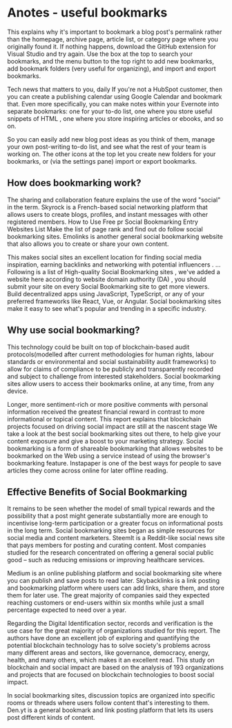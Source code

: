 # Anotes - useful bookmarks

This explains why it's important to bookmark a blog post's permalink rather than the homepage, archive page, article list, or category page where you originally found it. If nothing happens, download the GitHub extension for Visual Studio and try again. Use the box at the top to search your bookmarks, and the menu button to the top right to add new bookmarks, add bookmark folders (very useful for organizing), and import and export bookmarks. 

Tech news that matters to you, daily If you're not a HubSpot customer, then you can create a publishing calendar using Google Calendar and bookmark that. Even more specifically, you can make notes within your Evernote into separate bookmarks: one for your to-do list, one where you store useful snippets of HTML , one where you store inspiring articles or ebooks, and so on. 

So you can easily add new blog post ideas as you think of them, manage your own post-writing to-do list, and see what the rest of your team is working on. The other icons at the top let you create new folders for your bookmarks, or (via the settings pane) import or export bookmarks. 

## How does bookmarking work?

The sharing and collaboration feature explains the use of the word "social" in the term. Skyrock is a French-based social networking platform that allows users to create blogs, profiles, and instant messages with other registered members. How to Use Free pr Social Bookmarking Entry Websites List Make the list of page rank and find out do follow social bookmarking sites. Emolinks is another general social bookmarking website that also allows you to create or share your own content. 

This makes social sites an excellent location for finding social media inspiration, earning backlinks and networking with potential influencers . … Following is a list of High-quality Social Bookmarking sites , we've added a website here according to website domain authority (DA) , you should submit your site on every Social Bookmarking site to get more viewers. Build decentralized apps using JavaScript, TypeScript, or any of your preferred frameworks like React, Vue, or Angular. Social bookmarking sites make it easy to see what's popular and trending in a specific industry. 

## Why use social bookmarking?

This technology could be built on top of blockchain-based audit protocols(modelled after current methodologies for human rights, labour standards or environmental and social sustainability audit frameworks) to allow for claims of compliance to be publicly and transparently recorded and subject to challenge from interested stakeholders. Social bookmarking sites allow users to access their bookmarks online, at any time, from any device. 

Longer, more sentiment-rich or more positive comments with personal information received the greatest financial reward in contrast to more informational or topical content. This report explains that blockchain projects focused on driving social impact are still at the nascent stage We take a look at the best social bookmarking sites out there, to help give your content exposure and give a boost to your marketing strategy. Social bookmarking is a form of shareable bookmarking that allows websites to be bookmarked on the Web using a service instead of using the browser's bookmarking feature. Instapaper is one of the best ways for people to save articles they come across online for later offline reading. 

## Effective Benefits of Social Bookmarking

It remains to be seen whether the model of small typical rewards and the possibility that a post might generate substantially more are enough to incentivise long-term participation or a greater focus on informational posts in the long term. Social bookmarking sites began as simple resources for social media and content marketers. SteemIt is a Reddit-like social news site that pays members for posting and curating content. Most companies studied for the research concentrated on offering a general social public good – such as reducing emissions or improving healthcare services. 

Medium is an online publishing platform and social bookmarking site where you can publish and save posts to read later. Skybacklinks is a link posting and bookmarking platform where users can add links, share them, and store them for later use. The great majority of companies said they expected reaching customers or end-users within six months while just a small percentage expected to need over a year. 

Regarding the Digital Identification sector, records and verification is the use case for the great majority of organizations studied for this report. The authors have done an excellent job of exploring and quantifying the potential blockchain technology has to solve society's problems across many different areas and sectors, like governance, democracy, energy, health, and many others, which makes it an excellent read. This study on blockchain and social impact are based on the analysis of 193 organizations and projects that are focused on blockchain technologies to boost social impact. 

In social bookmarking sites, discussion topics are organized into specific rooms or threads where users follow content that's interesting to them. Den.yt is a general bookmark and link posting platform that lets its users post different kinds of content. 
